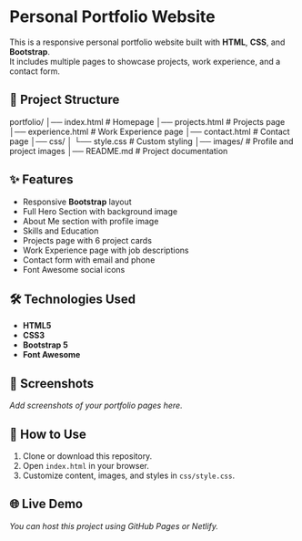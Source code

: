 # Personal Portfolio Website

This is a responsive personal portfolio website built with **HTML**, **CSS**, and **Bootstrap**.  
It includes multiple pages to showcase projects, work experience, and a contact form.

## 📂 Project Structure
portfolio/
│── index.html # Homepage
│── projects.html # Projects page
│── experience.html # Work Experience page
│── contact.html # Contact page
│── css/
│ └── style.css # Custom styling
│── images/ # Profile and project images
│── README.md # Project documentation


## ✨ Features
- Responsive **Bootstrap** layout
- Full Hero Section with background image
- About Me section with profile image
- Skills and Education
- Projects page with 6 project cards
- Work Experience page with job descriptions
- Contact form with email and phone
- Font Awesome social icons

## 🛠️ Technologies Used
- **HTML5**
- **CSS3**
- **Bootstrap 5**
- **Font Awesome**

## 📸 Screenshots
_Add screenshots of your portfolio pages here._

## 🚀 How to Use
1. Clone or download this repository.
2. Open `index.html` in your browser.
3. Customize content, images, and styles in `css/style.css`.

## 🌐 Live Demo
_You can host this project using GitHub Pages or Netlify._
